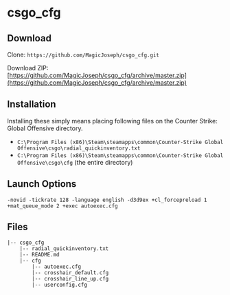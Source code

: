 # csgo_cfg

## Download

Clone: `https://github.com/MagicJoseph/csgo_cfg.git`

Download ZIP: [https://github.com/MagicJoseph/csgo_cfg/archive/master.zip](https://github.com/MagicJoseph/csgo_cfg/archive/master.zip)

## Installation
Installing these simply means placing following files on the Counter Strike: Global Offensive directory.

- `C:\Program Files (x86)\Steam\steamapps\common\Counter-Strike Global Offensive\csgo\radial_quickinventory.txt`
- `C:\Program Files (x86)\Steam\steamapps\common\Counter-Strike Global Offensive\csgo\cfg` (the entire directory)

## Launch Options

`-novid -tickrate 128 -language english -d3d9ex +cl_forcepreload 1 +mat_queue_mode 2 +exec autoexec.cfg`

## Files

```
|-- csgo_cfg
    |-- radial_quickinventory.txt
    |-- README.md
    |-- cfg
        |-- autoexec.cfg
        |-- crosshair_default.cfg
        |-- crosshair_line_up.cfg
        |-- userconfig.cfg
```